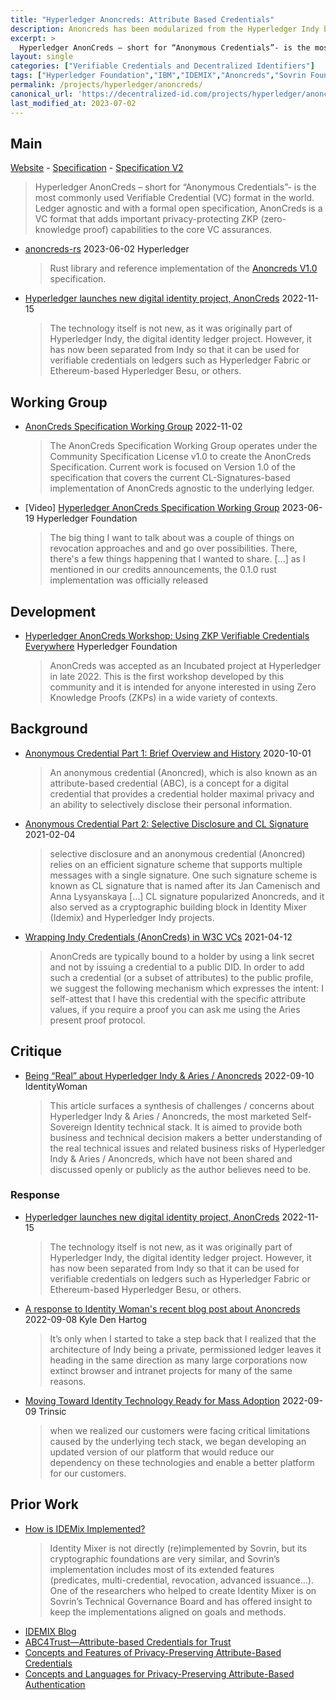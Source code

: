 ```yaml
---
title: "Hyperledger Anoncreds: Attribute Based Credentials"
description: Anoncreds has been modularized from the Hyperledger Indy blockchain framework. 
excerpt: > 
  Hyperledger AnonCreds – short for “Anonymous Credentials”- is the most commonly used Verifiable Credential (VC) format in the world. Ledger agnostic and with a formal open specification, AnonCreds is a VC format that adds important privacy-protecting ZKP (zero-knowledge proof) capabilities to the core VC assurances.
layout: single
categories: ["Verifiable Credentials and Decentralized Identifiers"]
tags: ["Hyperledger Foundation","IBM","IDEMIX","Anoncreds","Sovrin Foundation","Evernym"]
permalink: /projects/hyperledger/anoncreds/
canonical_url: 'https://decentralized-id.com/projects/hyperledger/anoncreds/'
last_modified_at: 2023-07-02
---
```


## Main
[Website](https://www.hyperledger.org/use/anoncreds) - [Specification](https://github.com/hyperledger/anoncreds-spec) - [Specification V2](https://github.com/hyperledger/anoncreds-spec-v2)

> Hyperledger AnonCreds – short for “Anonymous Credentials”- is the most commonly used Verifiable Credential (VC) format in the world. Ledger agnostic and with a formal open specification, AnonCreds is a VC format that adds important privacy-protecting ZKP (zero-knowledge proof) capabilities to the core VC assurances.

* [anoncreds-rs](https://github.com/hyperledger/anoncreds-rs) 2023-06-02 Hyperledger 
  > Rust library and reference implementation of the [Anoncreds V1.0](https://hyperledger.github.io/anoncreds-spec/) specification.
* [Hyperledger launches new digital identity project, AnonCreds](https://www.ledgerinsights.com/hyperledger-digital-identity-anoncreds-verifiable-credentials-privacy/) 2022-11-15
  > The technology itself is not new, as it was originally part of Hyperledger Indy, the digital identity ledger project. However, it has now been separated from Indy so that it can be used for verifiable credentials on ledgers such as Hyperledger Fabric or Ethereum-based Hyperledger Besu, or others.

## Working Group

* [AnonCreds Specification Working Group](https://wiki.hyperledger.org/display/ANONCREDS/AnonCreds+Specification+Working+Group) 2022-11-02
  > The AnonCreds Specification Working Group operates under the Community Specification License v1.0 to create the AnonCreds Specification. Current work is focused on Version 1.0 of the specification that covers the current CL-Signatures-based implementation of AnonCreds agnostic to the underlying ledger.
* [Video] [Hyperledger AnonCreds Specification Working Group](https://www.youtube.com/watch?v=sUcstipdEm8) 2023-06-19 Hyperledger Foundation
  > The big thing I want to talk about was a couple of things on revocation approaches and and go over possibilities. There, there's a few things happening that I wanted to share. [...] as I mentioned in our credits announcements, the 0.1.0 rust implementation was officially released

## Development

* [Hyperledger AnonCreds Workshop: Using ZKP Verifiable Credentials Everywhere](https://www.youtube.com/watch?v=1RrJky42dvg) Hyperledger Foundation
  > AnonCreds was accepted as an Incubated project at Hyperledger in late 2022. This is the first workshop developed by this community and it is intended for anyone interested in using Zero Knowledge Proofs (ZKPs) in a wide variety of contexts. 

## Background
- [Anonymous Credential Part 1: Brief Overview and History](https://medium.com/finema/anonymous-credential-part-1-brief-overview-and-history-c6679034c914) 2020-10-01
  > An anonymous credential (Anoncred), which is also known as an attribute-based credential (ABC), is a concept for a digital credential that provides a credential holder maximal privacy and an ability to selectively disclose their personal information.
- [Anonymous Credential Part 2: Selective Disclosure and CL Signature](https://medium.com/finema/anonymous-credential-part-2-selective-disclosure-and-cl-signature-b904a93a1565) 2021-02-04
  > selective disclosure and an anonymous credential (Anoncred) relies on an efficient signature scheme that supports multiple messages with a single signature. One such signature scheme is known as CL signature that is named after its Jan Camenisch and Anna Lysyanskaya […] CL signature popularized Anoncreds, and it also served as a cryptographic building block in Identity Mixer (Idemix) and Hyperledger Indy projects.
* [Wrapping Indy Credentials (AnonCreds) in W3C VCs](https://hackmd.io/S6e2MeSWTICnV9lD9OukKg) 2021-04-12
  > AnonCreds are typically bound to a holder by using a link secret and not by issuing a credential to a public DID. In order to add such a credential (or a subset of attributes) to the public profile, we suggest the following mechanism which expresses the intent: I self-attest that I have this credential with the specific attribute values, if you require a proof you can ask me using the Aries present proof protocol.

## Critique

* [Being “Real” about Hyperledger Indy & Aries / Anoncreds](https://identitywoman.net/being-real-about-hyperledger-indy-aries-anoncreds/) 2022-09-10 IdentityWoman
  > This article surfaces a synthesis of challenges / concerns about Hyperledger Indy & Aries / Anoncreds, the most marketed Self-Sovereign Identity technical stack. It is aimed to provide both business and technical decision makers a better understanding of the real technical issues and related business risks of Hyperledger Indy & Aries / Anoncreds, which have not been shared and discussed openly or publicly as the author believes need to be.

### Response

* [Hyperledger launches new digital identity project, AnonCreds](https://www.ledgerinsights.com/hyperledger-digital-identity-anoncreds-verifiable-credentials-privacy/) 2022-11-15
  > The technology itself is not new, as it was originally part of Hyperledger Indy, the digital identity ledger project. However, it has now been separated from Indy so that it can be used for verifiable credentials on ledgers such as Hyperledger Fabric or Ethereum-based Hyperledger Besu, or others.
* [A response to Identity Woman's recent blog post about Anoncreds](https://kyledenhartog.com/response-to-anoncreds-criticism/) 2022-09-08 Kyle Den Hartog
  > It’s only when I started to take a step back that I realized that the architecture of Indy being a private, permissioned ledger leaves it heading in the same direction as many large corporations now extinct browser and intranet projects for many of the same reasons.
* [Moving Toward Identity Technology Ready for Mass Adoption](https://trinsic.id/moving-toward-identity-technology-ready-for-mass-adoption/) 2022-09-09 Trinsic
  > when we realized our customers were facing critical limitations caused by the underlying tech stack, we began developing an updated version of our platform that would reduce our dependency on these technologies and enable a better platform for our customers.

## Prior Work
* [How is IDEMix Implemented?](https://forum.sovrin.org/t/how-idemex-is-implemented-in-sovrin-indy/)
  > Identity Mixer is not directly (re)implemented by Sovrin, but its cryptographic foundations are very similar, and Sovrin’s implementation includes most of its extended features (predicates, multi-credential, revocation, advanced issuance…). One of the researchers who helped to create Identity Mixer is on Sovrin’s Technical Governance Board and has offered insight to keep the implementations aligned on goals and methods. 
* [IDEMIX Blog](https://idemix.wordpress.com/) 
* [ABC4Trust—Attribute-based Credentials for Trust](https://abc4trust.eu/)
* [Concepts and Features of Privacy-Preserving Attribute-Based Credentials](https://github.com/p2abcengine/p2abcengine/wiki/Concepts-and-features)
* [Concepts and Languages for Privacy-Preserving Attribute-Based Authentication](http://dl.ifip.org/db/conf/idman/idman2013/CamenischDLNPP13.pdf)